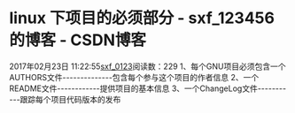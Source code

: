 # linux 下项目的必须部分 - sxf_123456的博客 - CSDN博客
2017年02月23日 11:22:55[sxf_0123](https://me.csdn.net/sxf_123456)阅读数：229
1、每个GNU项目必须包含一个AUTHORS文件--------------包含每个参与这个项目的作者信息
2、一个README文件------------提供项目的基本信息
3、一个ChangeLog文件-----------跟踪每个项目代码版本的发布
